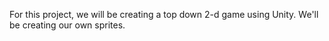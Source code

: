 For this project, we will be creating a top down 2-d game using Unity. We'll be creating our own sprites.
